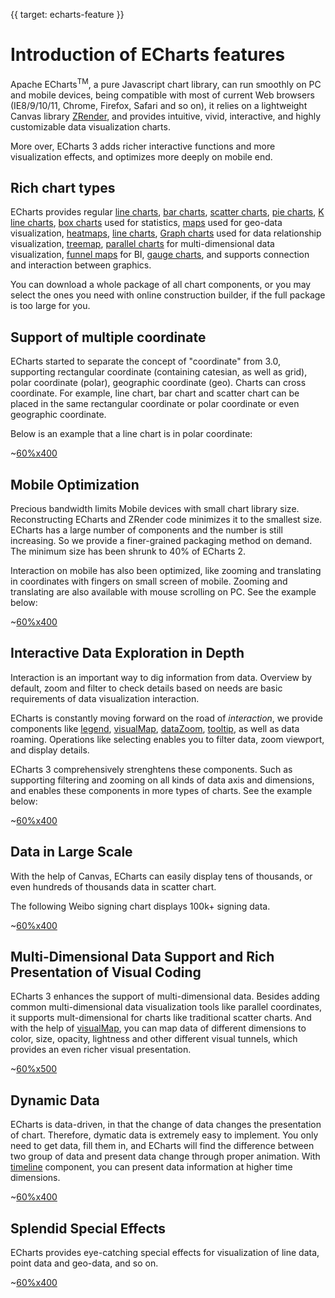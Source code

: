 {{ target: echarts-feature }}
# Introduction of ECharts features

Apache ECharts<sup>TM</sup>, a pure Javascript chart library, can run smoothly on PC and mobile devices, being compatible with most of current Web browsers (IE8/9/10/11, Chrome, Firefox, Safari and so on), it relies on a lightweight Canvas library [ZRender](https://github.com/ecomfe/zrender), and provides intuitive, vivid, interactive, and highly customizable data visualization charts.

More over, ECharts 3 adds richer interactive functions and more visualization effects, and optimizes more deeply on mobile end.

## Rich chart types

ECharts provides regular [line charts](option.html#series-line), [bar charts](option.html#series-line), [scatter charts](option.html#series-scatter), [pie charts](option.html#series-pie), [K line charts](option.html#series-candlestick), [box charts](option.html#series-boxplot) used for statistics, [maps](option.html#series-map) used for geo-data visualization, [heatmaps](option.html#series-heatmap), [line charts](option.html#series-lines), [Graph charts](option.html#series-graph) used for data relationship visualization, [treemap](option.html#series-treemap), [parallel charts](option.html#series-parallel) for multi-dimensional data visualization, [funnel maps](option.html#series-funnel) for BI, [gauge charts](option.html#series-gauge), and supports connection and interaction between graphics.

You can download a whole package of all chart components, or you may select the ones you need with online construction builder, if the full package is too large for you.

## Support of multiple coordinate

ECharts started to separate the concept of "coordinate" from 3.0, supporting rectangular coordinate (containing catesian, as well as grid), polar coordinate (polar), geographic coordinate (geo). Charts can cross coordinate. For example, line chart, bar chart and scatter chart can be placed in the same rectangular coordinate or polar  coordinate or even geographic coordinate.

Below is an example that a line chart is in polar coordinate:

~[60%x400](${galleryViewPath}line-polar2&reset=1&edit=1)


## Mobile Optimization

Precious bandwidth limits Mobile devices with small chart library size. Reconstructing ECharts and ZRender code minimizes it to the smallest size. ECharts has a large number of components and the number is still increasing. So we provide a finer-grained packaging method on demand. The minimum size has been shrunk to 40% of ECharts 2.

Interaction on mobile has also been optimized, like zooming and translating in coordinates with fingers on small screen of mobile. Zooming and translating are also available with mouse scrolling on PC. See the example below:


~[60%x400](${galleryViewPath}area-simple&reset=1&edit=1)

## Interactive Data Exploration in Depth

Interaction is an important way to dig information from data. Overview by default, zoom and filter to check details based on needs are basic requirements of data visualization interaction.

ECharts is constantly moving forward on the road of *interaction*, we provide components like [legend](option.html#legend), [visualMap](option.html#visualMap), [dataZoom](option.html#dataZoom), [tooltip](option.html#tooltip), as well as data roaming. Operations like selecting enables you to filter data, zoom viewport, and display details.

ECharts 3 comprehensively strenghtens these components. Such as supporting filtering and zooming on all kinds of data axis and dimensions, and enables these components in more types of charts. See the example below:

~[60%x400](${galleryViewPath}mix-zoom-on-value&reset=1&edit=1)

## Data in Large Scale

With the help of Canvas, ECharts can easily display tens of thousands, or even hundreds of thousands data in scatter chart.

The following Weibo signing chart displays 100k+ signing data.

~[60%x400](${galleryViewPath}scatter-weibo&reset=1&edit=1)

## Multi-Dimensional Data Support and Rich Presentation of Visual Coding

ECharts 3 enhances the support of multi-dimensional data. Besides adding common multi-dimensional data visualization tools like parallel coordinates, it supports mult-dimensional for charts like traditional scatter charts. And with the help of [visualMap](option.html#visualMap), you can map data of different dimensions to color, size, opacity, lightness and other different visual tunnels, which provides an even richer visual presentation.

~[60%x500](${galleryViewPath}scatter-aqi-color&reset=1&edit=1)

## Dynamic Data

ECharts is data-driven, in that the change of data changes the presentation of chart. Therefore, dymatic data is extremely easy to implement. You only need to get data, fill them in, and ECharts will find the difference between two group of data and present data change through proper animation. With [timeline](option.html#timeline) component, you can present data information at higher time dimensions.

~[60%x400](${galleryViewPath}scatter-life-expectancy-timeline&reset=1&edit=1)

## Splendid Special Effects

ECharts provides eye-catching special effects for visualization of line data, point data and geo-data, and so on.

~[60%x400](${galleryViewPath}lines-bmap-effect&reset=1&edit=1)
